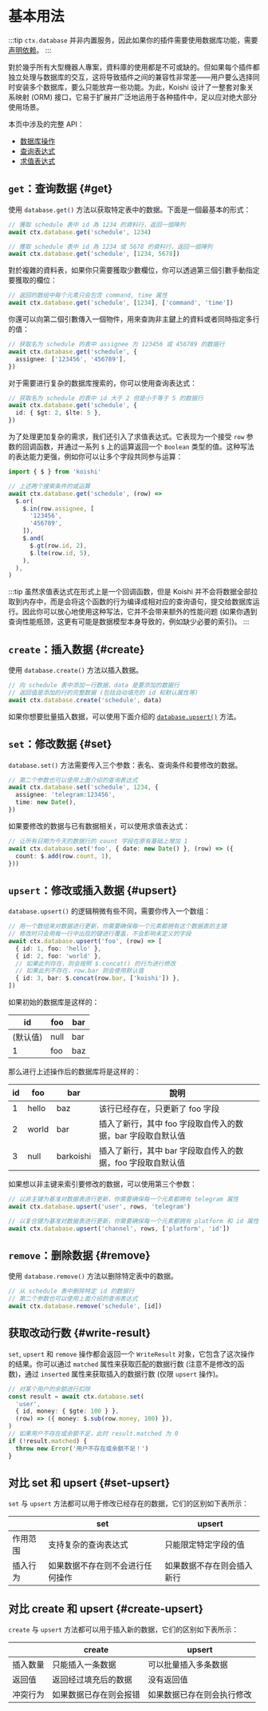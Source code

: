 # 基本用法

:::tip
`ctx.database` 并非内置服务，因此如果你的插件需要使用数据库功能，需要[声明依赖](../plugin/service.md#inject-属性)。
:::

對於幾乎所有大型機器人專案，資料庫的使用都是不可或缺的。但如果每个插件都独立处理与数据库的交互，这将导致插件之间的兼容性非常差——用户要么选择同时安装多个数据库，要么只能放弃一些功能。为此，Koishi 设计了一整套对象关系映射 (ORM) 接口，它易于扩展并广泛地运用于各种插件中，足以应对绝大部分使用场景。

本页中涉及的完整 API：

- [数据库操作](../../api/database/database.md)
- [查询表达式](../../api/database/query.md)
- [求值表达式](../../api/database/evaluation.md)

## `get`：查询数据 {#get}

使用 `database.get()` 方法以获取特定表中的数据。下面是一個最基本的形式：

```ts
// 獲取 schedule 表中 id 為 1234 的資料行，返回一個陣列
await ctx.database.get('schedule', 1234)

// 獲取 schedule 表中 id 為 1234 或 5678 的資料行，返回一個陣列
await ctx.database.get('schedule', [1234, 5678])
```

對於複雜的資料表，如果你只需要獲取少數欄位，你可以透過第三個引數手動指定要獲取的欄位：

```ts
// 返回的数组中每个元素只会包含 command, time 属性
await ctx.database.get('schedule', [1234], ['command', 'time'])
```

你還可以向第二個引數傳入一個物件，用來查詢非主鍵上的資料或者同時指定多行的值：

```ts
// 获取名为 schedule 的表中 assignee 为 123456 或 456789 的数据行
await ctx.database.get('schedule', {
  assignee: ['123456', '456789'],
})
```

对于需要进行复杂的数据库搜索的，你可以使用查询表达式：

```ts
// 获取名为 schedule 的表中 id 大于 2 但是小于等于 5 的数据行
await ctx.database.get('schedule', {
  id: { $gt: 2, $lte: 5 },
})
```

为了处理更加复杂的需求，我们还引入了求值表达式。它表现为一个接受 `row` 参数的回调函数，并通过一系列 `$` 上的运算返回一个 `Boolean` 类型的值。这种写法的表达能力更强，例如你可以让多个字段共同参与运算：

```ts
import { $ } from 'koishi'

// 上述两个搜索条件的或运算
await ctx.database.get('schedule', (row) =>
  $.or(
    $.in(row.assignee, [
      '123456',
      '456789',
    ]),
    $.and(
      $.gt(row.id, 2),
      $.lte(row.id, 5),
    ),
  ),
)
```

:::tip
虽然求值表达式在形式上是一个回调函数，但是 Koishi 并不会将数据全部拉取到内存中，而是会将这个函数的行为编译成相对应的查询语句，提交给数据库运行。因此你可以放心地使用这种写法，它并不会带来额外的性能问题 (如果你遇到查询性能瓶颈，这更有可能是数据模型本身导致的，例如缺少必要的索引)。
:::

## `create`：插入数据 {#create}

使用 `database.create()` 方法以插入数据。

```ts
// 向 schedule 表中添加一行数据，data 是要添加的数据行
// 返回值是添加的行的完整数据 (包括自动填充的 id 和默认属性等)
await ctx.database.create('schedule', data)
```

如果你想要批量插入数据，可以使用下面介绍的 [`database.upsert()`](#upsert) 方法。

## `set`：修改数据 {#set}

`database.set()` 方法需要传入三个参数：表名、查询条件和要修改的数据。

```ts
// 第二个参数也可以使用上面介绍的查询表达式
await ctx.database.set('schedule', 1234, {
  assignee: 'telegram:123456',
  time: new Date(),
})
```

如果要修改的数据与已有数据相关，可以使用求值表达式：

```ts
// 让所有日期为今天的数据行的 count 字段在原有基础上增加 1
await ctx.database.set('foo', { date: new Date() }, (row) => ({
  count: $.add(row.count, 1),
}))
```

## `upsert`：修改或插入数据 {#upsert}

`database.upsert()` 的逻辑稍微有些不同，需要你传入一个数组：

```ts
// 用一个数组来对数据进行更新，你需要确保每一个元素都拥有这个数据表的主键
// 修改时只会用每一行中出现的键进行覆盖，不会影响未定义的字段
await ctx.database.upsert('foo', (row) => [
  { id: 1, foo: 'hello' },
  { id: 2, foo: 'world' },
  // 如果此列存在，则会按照 $.concat() 的行为进行修改
  // 如果此列不存在，row.bar 则会使用默认值
  { id: 3, bar: $.concat(row.bar, ['koishi']) },
])
```

如果初始的数据库是这样的：

| id                       | foo  | bar |
| ------------------------ | ---- | --- |
| (默认值) | null | bar |
| 1                        | foo  | baz |

那么进行上述操作后的数据库将是这样的：

| id | foo   | bar       | 說明                                 |
| -- | ----- | --------- | ---------------------------------- |
| 1  | hello | baz       | 该行已经存在，只更新了 foo 字段                 |
| 2  | world | bar       | 插入了新行，其中 foo 字段取自传入的数据，bar 字段取自默认值 |
| 3  | null  | barkoishi | 插入了新行，其中 bar 字段取自传入的数据，foo 字段取自默认值 |

如果想以非主键来索引要修改的数据，可以使用第三个参数：

```ts
// 以非主键为基准对数据表进行更新，你需要确保每一个元素都拥有 telegram 属性
await ctx.database.upsert('user', rows, 'telegram')

// 以复合键为基准对数据表进行更新，你需要确保每一个元素都拥有 platform 和 id 属性
await ctx.database.upsert('channel', rows, ['platform', 'id'])
```

## `remove`：删除数据 {#remove}

使用 `database.remove()` 方法以删除特定表中的数据。

```ts
// 从 schedule 表中删除特定 id 的数据行
// 第二个参数也可以使用上面介绍的查询表达式
await ctx.database.remove('schedule', [id])
```

## 获取改动行数 {#write-result}

`set`, `upsert` 和 `remove` 操作都会返回一个 `WriteResult` 对象，它包含了这次操作的结果。你可以通过 `matched` 属性来获取匹配的数据行数 (注意不是修改的函数)，通过 `inserted` 属性来获取插入的数据行数 (仅限 `upsert` 操作)。

```ts
// 对某个用户的余额进行扣除
const result = await ctx.database.set(
  'user',
  { id, money: { $gte: 100 } },
  (row) => ({ money: $.sub(row.money, 100) }),
)
// 如果用户不存在或余额不足，此时 result.matched 为 0
if (!result.matched) {
  throw new Error('用户不存在或余额不足！')
}
```

## 对比 set 和 upsert {#set-upsert}

`set` 与 `upsert` 方法都可以用于修改已经存在的数据，它们的区别如下表所示：

|      | set              | upsert        |
| ---- | ---------------- | ------------- |
| 作用范围 | 支持复杂的查询表达式       | 只能限定特定字段的值    |
| 插入行为 | 如果数据不存在则不会进行任何操作 | 如果数据不存在则会插入新行 |

## 对比 create 和 upsert {#create-upsert}

`create` 与 `upsert` 方法都可以用于插入新的数据，它们的区别如下表所示：

|      | create      | upsert        |
| ---- | ----------- | ------------- |
| 插入数量 | 只能插入一条数据    | 可以批量插入多条数据    |
| 返回值  | 返回经过填充后的数据  | 没有返回值         |
| 冲突行为 | 如果数据已存在则会报错 | 如果数据已存在则会执行修改 |
